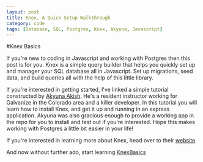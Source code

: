 ```yaml
---
layout: post
title: Knex, A Quick Setup Walkthrough
category: code
tags: [Database, SQL, Postgres, Knex, Akyuna, Javascript]
---
```


#Knex Basics

If you're new to coding in Javascript and working with Postgres then this post is for you. Knex is a simple query builder that helps you quickly set up and manager your SQL database all in Javascript. Set up migrations, seed data, and build queries all with the help of this little library.

If you're interested in getting started, I've linked a simple tutorial constructed by [Akyuna Akish](https://github.com/AkyunaAkish). He's a resident instructor working for Galvanize in the Colorado area and a killer developer. In this tutorial you will learn how to install Knex, and get it up and running in an express application. Akyuna was also gracious enough to provide a working app in the repo for you to install and test out if you're interested. Hope this makes working with Postgres a little bit easier in your life!

If you're interested in learning more about Knex, head over to their [website](http://knexjs.org/)

And now without further ado, start learning [KnexBasics](https://github.com/AkyunaAkish/knexBasics)
